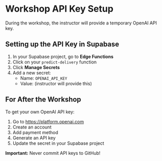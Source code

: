 # Workshop API Key Setup

During the workshop, the instructor will provide a temporary OpenAI API key.

## Setting up the API Key in Supabase

1. In your Supabase project, go to **Edge Functions**
2. Click on your `predict-delivery` function
3. Click **Manage Secrets**
4. Add a new secret:
   - Name: `OPENAI_API_KEY`
   - Value: (instructor will provide this)

## For After the Workshop

To get your own OpenAI API key:
1. Go to https://platform.openai.com
2. Create an account
3. Add payment method
4. Generate an API key
5. Update the secret in your Supabase project

**Important:** Never commit API keys to GitHub!
